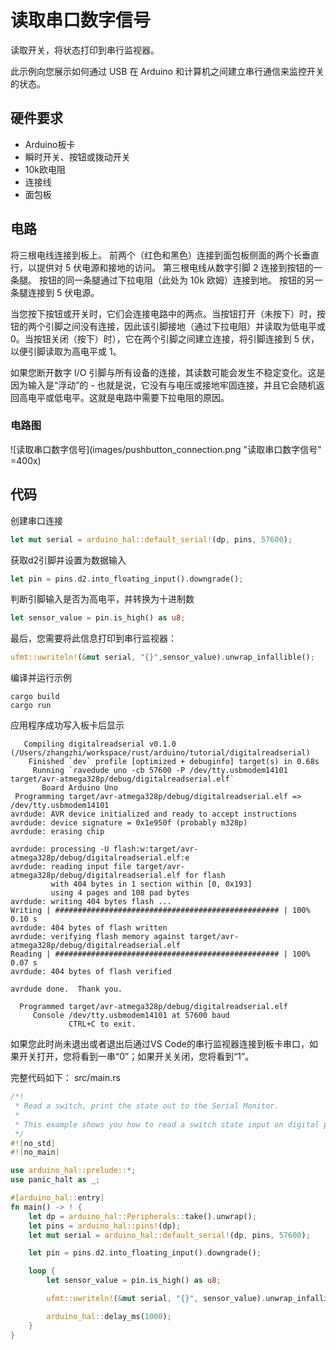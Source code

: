 # 读取串口数字信号
读取开关，将状态打印到串行监视器。

此示例向您展示如何通过 USB 在 Arduino 和计算机之间建立串行通信来监控开关的状态。

## 硬件要求
- Arduino板卡
- 瞬时开关、按钮或拨动开关
- 10k欧电阻
- 连接线
- 面包板

## 电路
将三根电线连接到板上。 前两个（红色和黑色）连接到面包板侧面的两个长垂直行，以提供对 5 伏电源和接地的访问。 第三根电线从数字引脚 2 连接到按钮的一条腿。 按钮的同一条腿通过下拉电阻（此处为 10k 欧姆）连接到地。 按钮的另一条腿连接到 5 伏电源。

当您按下按钮或开关时，它们会连接电路中的两点。当按钮打开（未按下）时，按钮的两个引脚之间没有连接，因此该引脚接地（通过下拉电阻）并读取为低电平或 0。当按钮关闭（按下）时），它在两个引脚之间建立连接，将引脚连接到 5 伏，以便引脚读取为高电平或 1。

如果您断开数字 I/O 引脚与所有设备的连接，其读数可能会发生不稳定变化。这是因为输入是“浮动”的 - 也就是说，它没有与电压或接地牢固连接，并且它会随机返回高电平或低电平。这就是电路中需要下拉电阻的原因。

### 电路图
![读取串口数字信号](images/pushbutton_connection.png "读取串口数字信号" =400x)

## 代码
创建串口连接
```rust
let mut serial = arduino_hal::default_serial!(dp, pins, 57600);
```
获取d2引脚并设置为数据输入
```rust
let pin = pins.d2.into_floating_input().downgrade();
```
判断引脚输入是否为高电平，并转换为十进制数
```rust
let sensor_value = pin.is_high() as u8;
```
最后，您需要将此信息打印到串行监视器：
```rust
ufmt::uwriteln!(&mut serial, "{}",sensor_value).unwrap_infallible();
```
编译并运行示例
```shell
cargo build
cargo run
```
应用程序成功写入板卡后显示
```
   Compiling digitalreadserial v0.1.0 (/Users/zhangzhi/workspace/rust/arduino/tutorial/digitalreadserial)
    Finished `dev` profile [optimized + debuginfo] target(s) in 0.68s
     Running `ravedude uno -cb 57600 -P /dev/tty.usbmodem14101 target/avr-atmega328p/debug/digitalreadserial.elf`
       Board Arduino Uno
 Programming target/avr-atmega328p/debug/digitalreadserial.elf => /dev/tty.usbmodem14101
avrdude: AVR device initialized and ready to accept instructions
avrdude: device signature = 0x1e950f (probably m328p)
avrdude: erasing chip

avrdude: processing -U flash:w:target/avr-atmega328p/debug/digitalreadserial.elf:e
avrdude: reading input file target/avr-atmega328p/debug/digitalreadserial.elf for flash
         with 404 bytes in 1 section within [0, 0x193]
         using 4 pages and 108 pad bytes
avrdude: writing 404 bytes flash ...
Writing | ################################################## | 100% 0.10 s 
avrdude: 404 bytes of flash written
avrdude: verifying flash memory against target/avr-atmega328p/debug/digitalreadserial.elf
Reading | ################################################## | 100% 0.07 s 
avrdude: 404 bytes of flash verified

avrdude done.  Thank you.

  Programmed target/avr-atmega328p/debug/digitalreadserial.elf
     Console /dev/tty.usbmodem14101 at 57600 baud
             CTRL+C to exit.
```
如果您此时尚未退出或者退出后通过VS Code的串行监视器连接到板卡串口，如果开关打开，您将看到一串“0”；如果开关关闭，您将看到“1”。

完整代码如下：
src/main.rs
```rust
/*!
 * Read a switch, print the state out to the Serial Monitor.
 *
 * This example shows you how to read a switch state input on digital pin 2.
 */
#![no_std]
#![no_main]

use arduino_hal::prelude::*;
use panic_halt as _;

#[arduino_hal::entry]
fn main() -> ! {
    let dp = arduino_hal::Peripherals::take().unwrap();
    let pins = arduino_hal::pins!(dp);
    let mut serial = arduino_hal::default_serial!(dp, pins, 57600);

    let pin = pins.d2.into_floating_input().downgrade();

    loop {
        let sensor_value = pin.is_high() as u8;

        ufmt::uwriteln!(&mut serial, "{}", sensor_value).unwrap_infallible();

        arduino_hal::delay_ms(1000);
    }
}
```